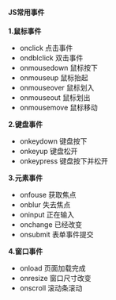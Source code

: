 #### JS常用事件

**1.鼠标事件**
* onclick  点击事件
* ondblclick  双击事件
* onmousedown  鼠标按下
* onmouseup  鼠标抬起
* onmouseover  鼠标划入
* onmouseout  鼠标划出
* onmousemove  鼠标移动

**2.键盘事件**

* onkeydown  键盘按下
* onkeyup  键盘松开
* onkeypress  键盘按下并松开

**3.元素事件**

* onfouse  获取焦点
* onblur  失去焦点  
* oninput  正在输入
* onchange  已经改变
* onsubmit  表单事件提交

**4.窗口事件**

* onload  页面加载完成
* onresize  窗口尺寸改变
* onscroll  滚动条滚动